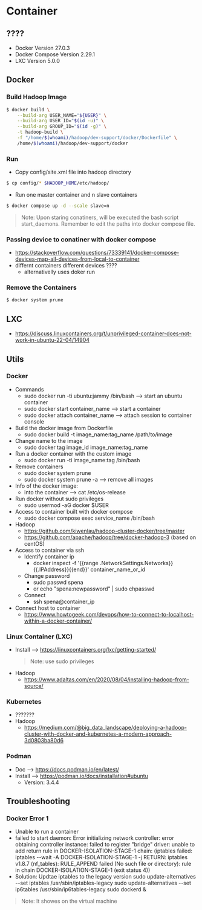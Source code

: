 # Container

## ????
* Docker Version 27.0.3
* Docker Compose Version 2.29.1
* LXC Version 5.0.0

## Docker
### Build Hadoop Image
```bash
$ docker build \
    --build-arg USER_NAME="${USER}" \
    --build-arg USER_ID="$(id -u)" \
    --build-arg GROUP_ID="$(id -g)" \
    -t hadoop-build \
    -f "/home/$(whoami)/hadoop/dev-support/docker/Dockerfile" \
    /home/$(whoami)/hadoop/dev-support/docker
```

### Run
* Copy config/site.xml file into hadoop directory
```bash
$ cp config/* $HADOOP_HOME/etc/hadoop/
```
* Run one master container and n slave containers
```bash
$ docker compose up -d --scale slave=n
```
> Note: Upon staring conatiners, will be executed the bash script start_daemons. Remember to edit the paths into docker compose file.

### Passing device to conatiner with docker compose
* https://stackoverflow.com/questions/73339141/docker-compose-devices-map-all-devices-from-local-to-container
* differnt containers different devices ????
    * alternativelly uses doker run

### Remove the Containers
```bash
$ docker system prune
```


## LXC
* https://discuss.linuxcontainers.org/t/unprivileged-container-does-not-work-in-ubuntu-22-04/14904


## Utils
### Docker 
* Commands 
    * sudo docker run -ti ubuntu:jammy /bin/bash --> start an ubuntu container
    * sudo docker start container_name --> start a container
    * sudo docker attach container_name --> attach session to container console
* Build the docker image from Dockerfile
    * sudo docker build -t image_name:tag_name /path/to/image
* Change name to the image
    * sudo docker tag image_id image_name:tag_name
* Run a docker container with the custom image
    * sudo docker run -ti image_name:tag /bin/bash
* Remove containers
    * sudo docker system prune
    * sudo docker system prune -a --> remove all images
* Info of the docker image:
    * into the container --> cat /etc/os-release
* Run docker without sudo privileges
    * sudo usermod -aG docker $USER
*  Access to container built with docker compose
    * sudo docker compose exec service_name /bin/bash
* Hadoop
    * https://github.com/kiwenlau/hadoop-cluster-docker/tree/master
    * https://github.com/apache/hadoop/tree/docker-hadoop-3 (based on centOS)
* Access to container via ssh
    * Identify container ip
        * docker inspect -f '{{range .NetworkSettings.Networks}}{{.IPAddress}}{{end}}' container_name_or_id
    * Change password 
        * sudo passwd spena
        * or echo "spena:newpassword" | sudo chpasswd
    * Connect
        * ssh spena@container_ip
* Connect host to container 
    * https://www.howtogeek.com/devops/how-to-connect-to-localhost-within-a-docker-container/

### Linux Container (LXC)
* Install --> https://linuxcontainers.org/lxc/getting-started/
    > Note: use sudo privileges
* Hadoop
    * https://www.adaltas.com/en/2020/08/04/installing-hadoop-from-source/

### Kubernetes
* ???????
* Hadoop
    * https://medium.com/@big_data_landscape/deploying-a-hadoop-cluster-with-docker-and-kubernetes-a-modern-approach-3d0803ba80d6

### Podman
* Doc --> https://docs.podman.io/en/latest/
* Install --> https://podman.io/docs/installation#ubuntu
    * Version: 3.4.4


## Troubleshooting
### Docker Error 1
* Unable to run a container
* failed to start daemon: Error initializing network controller: error obtaining controller instance: failed to register "bridge" driver: unable to add return rule in DOCKER-ISOLATION-STAGE-1 chain:  (iptables failed: iptables --wait -A DOCKER-ISOLATION-STAGE-1 -j RETURN: iptables v1.8.7 (nf_tables):  RULE_APPEND failed (No such file or directory): rule in chain DOCKER-ISOLATION-STAGE-1
(exit status 4))
* Solution: Updtae iptables to the legacy version 
sudo update-alternatives --set iptables /usr/sbin/iptables-legacy
sudo update-alternatives --set ip6tables /usr/sbin/ip6tables-legacy
sudo dockerd &
 
> Note: It showes on the virtual machine